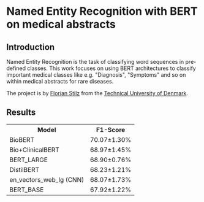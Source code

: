 # Named Entity Recognition with BERT on medical abstracts

## Introduction
Named Entity Recognition is the task of classifying word sequences in pre-defined classes. This work focuses on using BERT architectures to classify important medical classes like e.g. "Diagnosis", "Symptoms" and so on within medical abstracts for rare diseases.

The project is by [Florian Stilz](https://github.com/flo-stilz/)
from the [Technical University of Denmark](https://www.dtu.dk/english). 

## Results

<table>
    <col>
    <col>
    <tr>
        <th>Model</th>
        <th>F1-Score</th>
    </tr>
    <tr>
        <td>BioBERT</td>
        <td>70.07±1.30%</td>
    </tr>
    <tr>
        <td>Bio+ClinicalBERT</td>
        <td>68.97±1.45%</td>
    </tr>
    <tr>
        <td>BERT_LARGE</td>
        <td>68.90±0.76%</td>
    </tr>
    <tr>
        <td>DistilBERT</td>
        <td>68.23±1.21%</td>
    </tr>
    <tr>
        <td>en_vectors_web_lg (CNN)</td>
        <td>68.07±1.73%</td>
    </tr>
    <tr>
        <td>BERT_BASE</td>
        <td>67.92±1.22%</td>
    </tr>

</table>
